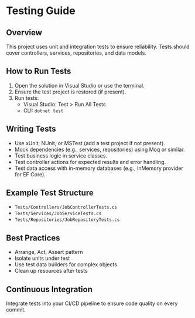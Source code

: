 # Testing Guide

## Overview
This project uses unit and integration tests to ensure reliability. Tests should cover controllers, services, repositories, and data models.

## How to Run Tests
1. Open the solution in Visual Studio or use the terminal.
2. Ensure the test project is restored (if present).
3. Run tests:
   - Visual Studio: Test > Run All Tests
   - CLI: `dotnet test`

## Writing Tests
- Use xUnit, NUnit, or MSTest (add a test project if not present).
- Mock dependencies (e.g., services, repositories) using Moq or similar.
- Test business logic in service classes.
- Test controller actions for expected results and error handling.
- Test data access with in-memory databases (e.g., InMemory provider for EF Core).

## Example Test Structure
- `Tests/Controllers/JobControllerTests.cs`
- `Tests/Services/JobServiceTests.cs`
- `Tests/Repositories/JobRepositoryTests.cs`

## Best Practices
- Arrange, Act, Assert pattern
- Isolate units under test
- Use test data builders for complex objects
- Clean up resources after tests

## Continuous Integration
Integrate tests into your CI/CD pipeline to ensure code quality on every commit.
